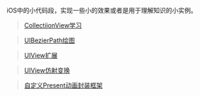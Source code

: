 iOS中的小代码段，实现一些小的效果或者是用于理解知识的小实例。

>[CollectiionView学习](https://github.com/FannCyii/CodeDemo/tree/master/Demo-CollectionView)


>[UIBezierPath绘图](https://github.com/FannCyii/CodeDemo/tree/master/Demo-BezierPath)


>[UIView扩展](https://github.com/FannCyii/CodeDemo/tree/master/Demo-View)

>[UIView仿射变换](https://github.com/FannCyii/CodeDemo/tree/master/Demo-View-affineTransform)

>[自定义Present动画封装框架](https://github.com/FannCyii/CodeDemo/tree/master/Demo_Present_Animation/Present_Animation)